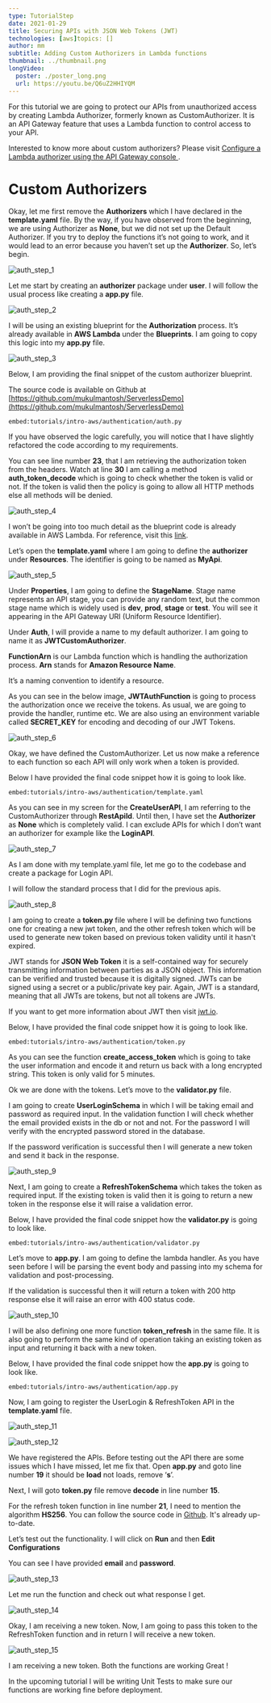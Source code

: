 ```yaml
---
type: TutorialStep
date: 2021-01-29
title: Securing APIs with JSON Web Tokens (JWT)
technologies: [aws]topics: []
author: mm
subtitle: Adding Custom Authorizers in Lambda functions
thumbnail: ../thumbnail.png
longVideo:
  poster: ./poster_long.png
  url: https://youtu.be/Q6uZ2HHIYQM
---
```


For this tutorial we are going to protect our APIs from unauthorized access by 
creating Lambda Authorizer, formerly known as CustomAuthorizer. 
It is an API Gateway feature that uses a Lambda function to control access
to your API.


Interested to know more about custom authorizers? Please visit [Configure a Lambda authorizer using the API Gateway console
](https://docs.aws.amazon.com/apigateway/latest/developerguide/configure-api-gateway-lambda-authorization-with-console.html). 

# Custom Authorizers

Okay, let me first remove the **Authorizers** which I have declared 
in the **template.yaml** file. By the way, if you have observed from
the beginning, we are using Authorizer as **None**, but we did not set up
the Default Authorizer. If you try to deploy the functions it’s not going to work,
and it would lead to an error because you haven’t set up the **Authorizer**. So, let’s begin.

![auth_step_1](./steps/step1.png)

Let me start by creating an **authorizer** package under **user**. I 
will follow the usual process like creating a **app.py** file.

![auth_step_2](./steps/step2.png)

I will be using an existing blueprint for the **Authorization** process.
It’s already available in **AWS Lambda** under the **Blueprints**. I
am going to copy this logic into my **app.py** file.

![auth_step_3](./steps/step3.png)

Below, I am providing the final snippet of the custom authorizer blueprint. 

The source code is available on Github at [https://github.com/mukulmantosh/ServerlessDemo](https://github.com/mukulmantosh/ServerlessDemo)

`embed:tutorials/intro-aws/authentication/auth.py`

If you have observed the logic carefully, you will notice that I have slightly refactored the code according to my requirements.


You can see line number **23**, that I am retrieving the authorization
token from the headers. Watch at  line **30** I am calling a method **auth_token_decode**
which is going to check whether the token is valid or not. If the token is 
valid then the policy is going to allow all HTTP methods else all methods will 
be denied.

![auth_step_4](./steps/step4.png)

I won’t be going into too much detail as the blueprint code is already available in AWS Lambda. For reference, visit this [link](https://github.com/awslabs/aws-apigateway-lambda-authorizer-blueprints).

Let’s open the **template.yaml** where I am going to define the **authorizer** under **Resources**. 
The identifier is going to be named as **MyApi**.


![auth_step_5](./steps/step5.png)


Under **Properties**, I am going to define the **StageName**. Stage name 
represents an API stage, you can provide any random text, but the common stage name 
which is widely used is **dev**, **prod**, **stage** or **test**. 
You will see it appearing in the API Gateway URI (Uniform Resource Identifier).

Under **Auth**, I will provide a name to my default authorizer. 
I am going to name it as **JWTCustomAuthorizer**.

**FunctionArn** is our Lambda function which is handling the
authorization process. **Arn** stands 
for **Amazon Resource Name**. 


It’s a naming convention to identify a resource.


As you can see in the below image, **JWTAuthFunction** is going to process
the authorization once we receive the tokens.  As usual, we are going to provide the
handler, runtime etc. We are also using an environment variable 
called **SECRET_KEY** for encoding and decoding of our JWT Tokens. 

![auth_step_6](./steps/step6.png)

Okay, we have defined the CustomAuthorizer. Let us now make a reference to each
function so each API will only work when a token is provided.

Below I have provided the final code snippet how it is going to look like.

`embed:tutorials/intro-aws/authentication/template.yaml`


As you can see in my screen for the **CreateUserAPI**, I am referring to
the CustomAuthorizer through **RestApiId**. Until then, I have 
set the **Authorizer** as **None** which is completely
valid. I can exclude APIs for which I don’t want an authorizer for example
like the **LoginAPI**.

![auth_step_7](./steps/step7.png)


As I am done with my template.yaml file, let me go to the codebase
and create a package for Login API. 

I will follow the standard process that I did for the previous apis. 

![auth_step_8](./steps/step8.png)


I am going to create a **token.py** file where I will be defining two
functions one for creating a new jwt token, and the other refresh token 
which will be used to generate new token based on previous token validity
until it hasn't expired.

JWT stands for **JSON Web Token** it is a self-contained way for
securely transmitting information between parties as a JSON object. This information
can be verified and trusted because it is digitally signed. JWTs can be signed using
a secret or a public/private key pair. Again, JWT is a standard, meaning that all
JWTs are tokens, but not all tokens are JWTs.

If you want to get more information about JWT then visit [jwt.io](https://jwt.io/).

Below, I have provided the final code snippet how it is going to look like.

`embed:tutorials/intro-aws/authentication/token.py`

As you can see the function **create_access_token** which is going to take
the user information and encode it and return us back with a long 
encrypted string. This token is only valid for 5 minutes.

Ok we are done with the tokens. Let’s move to the **validator.py** file.

I am going to create **UserLoginSchema** in which I will be taking
email and password as required input. In the validation function I will check whether
the email provided exists in the db or not and not. For the password I will verify
with the encrypted password stored in the database.

If the password verification is successful then I will generate a new token
and send it back in the response.

![auth_step_9](./steps/step9.png)

Next, I am going to create a **RefreshTokenSchema** which takes the 
token as required input. If the existing token is valid then it is going 
to return a new token in the response else it will raise a validation error.

Below, I have provided the final code snippet how the **validator.py** is going to look like.

`embed:tutorials/intro-aws/authentication/validator.py`


Let’s move to **app.py**. I am going to define the lambda handler.
As you have seen before I will be parsing the event body and passing into my 
schema for validation and post-processing. 

If the validation is successful then it will return a token with 
200 http response else it will raise an error with 400 status code.

![auth_step_10](./steps/step10.png)

I will be also defining one more function **token_refresh** in the same file. 
It is also going to perform the same kind of operation taking an existing token as
input and returning it back with a new token.

Below, I have provided the final code snippet how the **app.py** is going to look like.

`embed:tutorials/intro-aws/authentication/app.py`

Now, I am going to register the UserLogin & RefreshToken API in 
the **template.yaml** file.

![auth_step_11](./steps/step11.png)

![auth_step_12](./steps/step12.png)


We have registered the APIs. Before testing out the API there are some
issues which I have missed, let me fix that. Open **app.py** and
goto line number **19** it should be **load** not loads, remove ‘**s**’.

Next, I will goto **token.py** file remove **decode** in line number **15**. 

For the refresh token function in line number **21**, I need to 
mention the algorithm **HS256**. You can follow the source code in [Github](https://github.com/mukulmantosh/ServerlessDemo).
It's already up-to-date.


Let’s test out the functionality. I will click on **Run** and then **Edit Configurations**

You can see I have provided **email** and **password**. 

![auth_step_13](./steps/step13.png)

Let me run the function and check out what response I get.

![auth_step_14](./steps/step14.png)

Okay, I am receiving a new token. Now, I am going to pass this token to the RefreshToken function and in return I will receive a new token.

![auth_step_15](./steps/step15.png)


I am receiving a new token. Both the functions are working Great !

In the upcoming tutorial I will be writing Unit Tests to make sure our functions are working fine before deployment.
